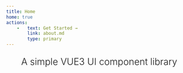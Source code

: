 ```yaml
---
title: Home
home: true
actions: 
    -   text: Get Started →
        link: about.md
        type: primary
---
```

<div style="text-align:center; font-size: 25px; line-height: 2; font-weight: 300">
    A simple VUE3 UI component library
</div>